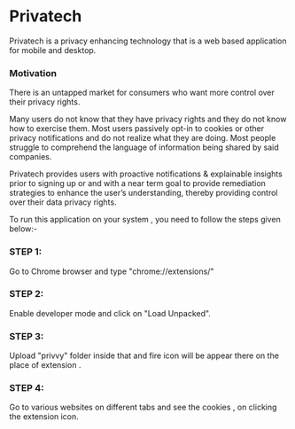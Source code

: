 # Privatech

Privatech is a privacy enhancing technology that is a web based application for mobile and desktop.

### Motivation
There is an untapped market for consumers who want more control over their privacy rights. 

Many users do not know that they have privacy rights and they do not know how to exercise them. Most users passively opt-in to cookies or other privacy notifications and do not realize what they are doing. Most people struggle to comprehend the language of information being shared by said companies.

Privatech provides users with proactive notifications & explainable insights prior to signing up or and with a near term goal to provide remediation strategies to enhance the user’s understanding, thereby providing control over their data privacy rights.

To run this application on your system , you need to follow the steps given below:-

### STEP 1:
Go to Chrome browser and type "chrome://extensions/"

### STEP 2:
Enable developer mode and click on "Load Unpacked".

### STEP 3: 
Upload "privvy" folder inside that and fire icon will be appear there on the place of extension .

### STEP 4:
Go to various websites on different tabs and see the cookies , on clicking the extension icon.
